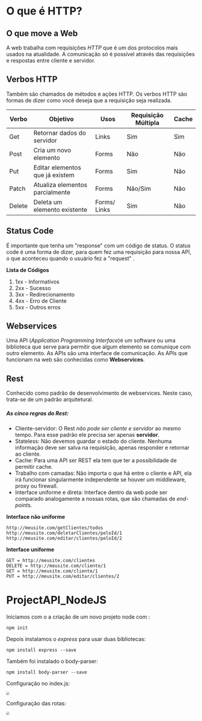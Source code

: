 # O que é HTTP?

## O que move a Web

A web trabalha com requisições _HTTP_ que é um dos protocolos mais usados na atualidade. A comunicação só é possível através das requisições e respostas entre cliente e servidor.

## Verbos HTTP

Também são chamados de métodos e ações HTTP. Os verbos HTTP são formas de dizer como você deseja que a requisição seja realizada.

| Verbo  | Objetivo                        | Usos         | Requisição Múltipla | Cache |
| ------ | ------------------------------- | ------------ | ------------------- | ----- |
| Get    | Retornar dados do servidor      | Links        | Sim                 | Sim   |
| Post   | Cria um novo elemento           | Forms        | Não                 | Não   |
| Put    | Editar elementos que já existem | Forms        | Sim                 | Não   |
| Patch  | Atualiza elementos parcialmente | Forms        | Não/Sim             | Não   |
| Delete | Deleta um elemento existente    | Forms/ Links | Sim                 | Não   |



## Status Code

É importante que tenha um "response" com um código de status. O status code é uma forma de dizer, para quem fez uma  requisição para  nossa API, o que aconteceu quando o usuário fez a "request"  .

**Lista de Códigos**

1. 1xx - Informativos
2. 2xx - Sucesso
3. 3xx - Redirecionamento
4. 4xx - Erro de Cliente
5. 5xx - Outros erros 



## Webservices

Uma API (*Application Programming Interface*)é um software ou uma biblioteca que serve para permitir que algum elemento se comunique com outro elemento. As APIs são uma interface de comunicação. As APIs que funcionam na web são conhecidas como **Webservices**. 



## Rest

Conhecido como padrão de desenvolvimento de webservices.  Neste caso, trata-se de um padrão arquitetural. 

##### As cinco regras do Rest:

- Cliente-servidor: O Rest *não pode ser cliente e servidor* ao mesmo tempo. Para esse padrão ele precisa ser apenas **servidor**.
- Stateless: Não devemos guardar o estado do cliente. Nenhuma informação deve ser salva na requisição, apenas responder e retornar ao cliente.
- Cache: Para uma API ser REST ela tem que ter a possibilidade de permitir cache. 
- Trabalho com camadas: Não importa o que há entre o cliente e API, ela irá funcionar singularmente independente se houver um middleware, proxy ou firewall. 
- Interface uniforme e direta: Interface dentro da web pode ser comparado analogamente a nossas rotas, que são chamadas de *end-points*.

**Interface não uniforme**

```http
http://meusite.com/getClientes/todos
http://meusite.com/deletarClientes/peloId/1
http://meusite.com/editar/clientes/peloId/2
```



**Interface uniforme**

```http
GET = http://meusite.com/clientes
DELETE = http://meusite.com/cliente/1
GET = http://meusite.com/cliente/1
PUT = http://meusite.com/editar/clientes/2
```



# ProjectAPI_NodeJS

Iniciamos com o a criação de um novo projeto node com :

```
npm init
```

Depois instalamos o *express* para usar duas bibliotecas:

```
npm install express --save
```

Também foi instalado o body-parser: 

```
npm install body-parser --save
```

Configuração no index.js:

<img src="C:\Users\Dubst\Documents\Portfolio Organize\ProjectAPI_NodeJS\img\Configuration.png" style="zoom:50%;" />

Configuração das rotas:

<img src="C:\Users\Dubst\Documents\Portfolio Organize\ProjectAPI_NodeJS\img\Routes.png" style="zoom:50%;" />

